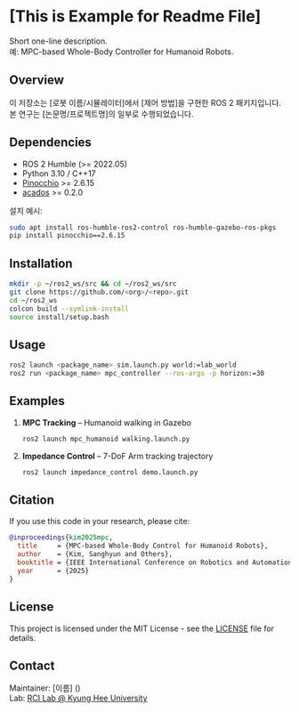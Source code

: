 # [This is Example for Readme File]

Short one-line description.  
예: MPC-based Whole-Body Controller for Humanoid Robots.

## Overview
이 저장소는 [로봇 이름/시뮬레이터]에서 [제어 방법]을 구현한 ROS 2 패키지입니다.  
본 연구는 [논문명/프로젝트명]의 일부로 수행되었습니다.

## Dependencies
- ROS 2 Humble (>= 2022.05)
- Python 3.10 / C++17
- [Pinocchio](https://github.com/stack-of-tasks/pinocchio) >= 2.6.15
- [acados](https://github.com/acados/acados) >= 0.2.0

설치 예시:
```bash
sudo apt install ros-humble-ros2-control ros-humble-gazebo-ros-pkgs
pip install pinocchio==2.6.15
```

## Installation
```bash
mkdir -p ~/ros2_ws/src && cd ~/ros2_ws/src
git clone https://github.com/<org>/<repo>.git
cd ~/ros2_ws
colcon build --symlink-install
source install/setup.bash
```

## Usage
```bash
ros2 launch <package_name> sim.launch.py world:=lab_world
ros2 run <package_name> mpc_controller --ros-args -p horizon:=30
```

## Examples
1. **MPC Tracking** – Humanoid walking in Gazebo  
   ```bash
   ros2 launch mpc_humanoid walking.launch.py
   ```
2. **Impedance Control** – 7-DoF Arm tracking trajectory  
   ```bash
   ros2 launch impedance_control demo.launch.py
   ```

## Citation
If you use this code in your research, please cite:

```bibtex
@inproceedings{kim2025mpc,
  title     = {MPC-based Whole-Body Control for Humanoid Robots},
  author    = {Kim, Sanghyun and Others},
  booktitle = {IEEE International Conference on Robotics and Automation (ICRA)},
  year      = {2025}
}
```

## License
This project is licensed under the MIT License - see the [LICENSE](LICENSE) file for details.

## Contact
Maintainer: [이름] (<email>)  
Lab: [RCI Lab @ Kyung Hee University](https://rcilab.khu.ac.kr)
